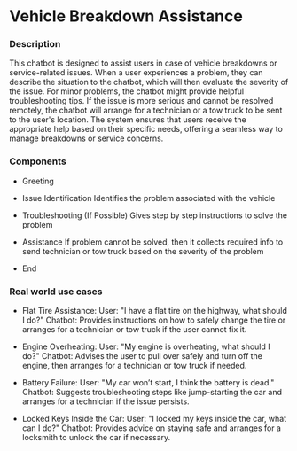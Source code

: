# Vehicle Breakdown Assistance

### Description

This chatbot is designed to assist users in case of vehicle breakdowns or service-related issues. When a user experiences a problem, they can describe the situation to the chatbot, which will then evaluate the severity of the issue. For minor problems, the chatbot might provide helpful troubleshooting tips. If the issue is more serious and cannot be resolved remotely, the chatbot will arrange for a technician or a tow truck to be sent to the user's location. The system ensures that users receive the appropriate help based on their specific needs, offering a seamless way to manage breakdowns or service concerns.

### Components

- Greeting

- Issue Identification
Identifies the problem associated with the vehicle

- Troubleshooting (If Possible)
Gives step by step instructions to solve the problem

- Assistance
If problem cannot be solved, then it collects required info to send technician or tow truck based on the severity of the problem

- End

### Real world use cases

* Flat Tire Assistance:
    User: "I have a flat tire on the highway, what should I do?"
    Chatbot: Provides instructions on how to safely change the tire or arranges for a technician or tow truck if the user cannot fix it.

* Engine Overheating:
    User: "My engine is overheating, what should I do?"
    Chatbot: Advises the user to pull over safely and turn off the engine, then arranges for a technician or tow truck if needed.

* Battery Failure:
    User: "My car won’t start, I think the battery is dead."
    Chatbot: Suggests troubleshooting steps like jump-starting the car and arranges for a technician if the issue persists.

* Locked Keys Inside the Car:
    User: "I locked my keys inside the car, what can I do?"
    Chatbot: Provides advice on staying safe and arranges for a locksmith to unlock the car if necessary.
